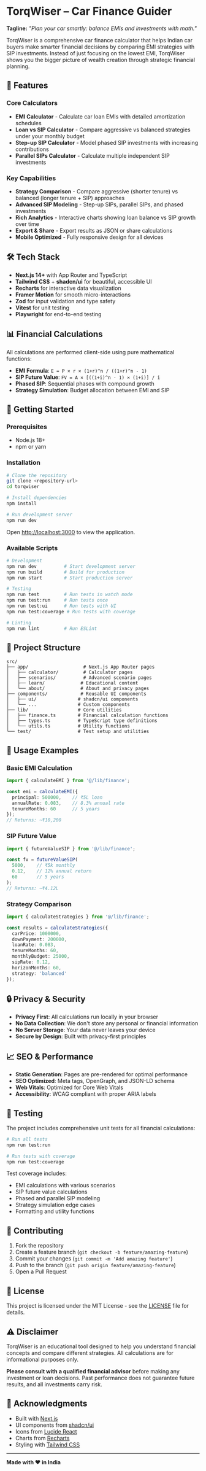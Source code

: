 # TorqWiser – Car Finance Guider

**Tagline:** *"Plan your car smartly: balance EMIs and investments with math."*

TorqWiser is a comprehensive car finance calculator that helps Indian car buyers make smarter financial decisions by comparing EMI strategies with SIP investments. Instead of just focusing on the lowest EMI, TorqWiser shows you the bigger picture of wealth creation through strategic financial planning.

## 🚀 Features

### Core Calculators
- **EMI Calculator** - Calculate car loan EMIs with detailed amortization schedules
- **Loan vs SIP Calculator** - Compare aggressive vs balanced strategies under your monthly budget
- **Step-up SIP Calculator** - Model phased SIP investments with increasing contributions
- **Parallel SIPs Calculator** - Calculate multiple independent SIP investments

### Key Capabilities
- **Strategy Comparison** - Compare aggressive (shorter tenure) vs balanced (longer tenure + SIP) approaches
- **Advanced SIP Modeling** - Step-up SIPs, parallel SIPs, and phased investments
- **Rich Analytics** - Interactive charts showing loan balance vs SIP growth over time
- **Export & Share** - Export results as JSON or share calculations
- **Mobile Optimized** - Fully responsive design for all devices

## 🛠️ Tech Stack

- **Next.js 14+** with App Router and TypeScript
- **Tailwind CSS** + **shadcn/ui** for beautiful, accessible UI
- **Recharts** for interactive data visualization
- **Framer Motion** for smooth micro-interactions
- **Zod** for input validation and type safety
- **Vitest** for unit testing
- **Playwright** for end-to-end testing

## 📊 Financial Calculations

All calculations are performed client-side using pure mathematical functions:

- **EMI Formula**: `E = P × r × (1+r)^n / ((1+r)^n - 1)`
- **SIP Future Value**: `FV = A × [((1+i)^n - 1) × (1+i)] / i`
- **Phased SIP**: Sequential phases with compound growth
- **Strategy Simulation**: Budget allocation between EMI and SIP

## 🚀 Getting Started

### Prerequisites
- Node.js 18+ 
- npm or yarn

### Installation

```bash
# Clone the repository
git clone <repository-url>
cd torqwiser

# Install dependencies
npm install

# Run development server
npm run dev
```

Open [http://localhost:3000](http://localhost:3000) to view the application.

### Available Scripts

```bash
# Development
npm run dev          # Start development server
npm run build        # Build for production
npm run start        # Start production server

# Testing
npm run test         # Run tests in watch mode
npm run test:run     # Run tests once
npm run test:ui      # Run tests with UI
npm run test:coverage # Run tests with coverage

# Linting
npm run lint         # Run ESLint
```

## 📁 Project Structure

```
src/
├── app/                    # Next.js App Router pages
│   ├── calculator/         # Calculator pages
│   ├── scenarios/          # Advanced scenario pages
│   ├── learn/             # Educational content
│   └── about/             # About and privacy pages
├── components/            # Reusable UI components
│   ├── ui/               # shadcn/ui components
│   └── ...               # Custom components
├── lib/                  # Core utilities
│   ├── finance.ts        # Financial calculation functions
│   ├── types.ts          # TypeScript type definitions
│   └── utils.ts          # Utility functions
└── test/                 # Test setup and utilities
```

## 🧮 Usage Examples

### Basic EMI Calculation
```typescript
import { calculateEMI } from '@/lib/finance';

const emi = calculateEMI({
  principal: 500000,    // ₹5L loan
  annualRate: 0.083,    // 8.3% annual rate
  tenureMonths: 60      // 5 years
});
// Returns: ~₹10,200
```

### SIP Future Value
```typescript
import { futureValueSIP } from '@/lib/finance';

const fv = futureValueSIP(
  5000,    // ₹5k monthly
  0.12,    // 12% annual return
  60       // 5 years
);
// Returns: ~₹4.12L
```

### Strategy Comparison
```typescript
import { calculateStrategies } from '@/lib/finance';

const results = calculateStrategies({
  carPrice: 1000000,
  downPayment: 200000,
  loanRate: 0.083,
  tenureMonths: 60,
  monthlyBudget: 25000,
  sipRate: 0.12,
  horizonMonths: 60,
  strategy: 'balanced'
});
```

## 🔒 Privacy & Security

- **Privacy First**: All calculations run locally in your browser
- **No Data Collection**: We don't store any personal or financial information
- **No Server Storage**: Your data never leaves your device
- **Secure by Design**: Built with privacy-first principles

## 📈 SEO & Performance

- **Static Generation**: Pages are pre-rendered for optimal performance
- **SEO Optimized**: Meta tags, OpenGraph, and JSON-LD schema
- **Web Vitals**: Optimized for Core Web Vitals
- **Accessibility**: WCAG compliant with proper ARIA labels

## 🧪 Testing

The project includes comprehensive unit tests for all financial calculations:

```bash
# Run all tests
npm run test:run

# Run tests with coverage
npm run test:coverage
```

Test coverage includes:
- EMI calculations with various scenarios
- SIP future value calculations
- Phased and parallel SIP modeling
- Strategy simulation edge cases
- Formatting and utility functions

## 📝 Contributing

1. Fork the repository
2. Create a feature branch (`git checkout -b feature/amazing-feature`)
3. Commit your changes (`git commit -m 'Add amazing feature'`)
4. Push to the branch (`git push origin feature/amazing-feature`)
5. Open a Pull Request

## 📄 License

This project is licensed under the MIT License - see the [LICENSE](LICENSE) file for details.

## ⚠️ Disclaimer

TorqWiser is an educational tool designed to help you understand financial concepts and compare different strategies. All calculations are for informational purposes only.

**Please consult with a qualified financial advisor** before making any investment or loan decisions. Past performance does not guarantee future results, and all investments carry risk.

## 🙏 Acknowledgments

- Built with [Next.js](https://nextjs.org/)
- UI components from [shadcn/ui](https://ui.shadcn.com/)
- Icons from [Lucide React](https://lucide.dev/)
- Charts from [Recharts](https://recharts.org/)
- Styling with [Tailwind CSS](https://tailwindcss.com/)

---

**Made with ❤️ in India**